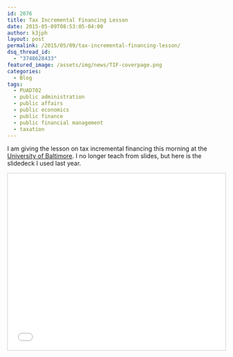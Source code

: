 ```yaml
---
id: 2076
title: Tax Incremental Financing Lesson
date: 2015-05-09T08:53:05-04:00
author: k3jph
layout: post
permalink: /2015/05/09/tax-incremental-financing-lesson/
dsq_thread_id:
  - "3748628433"
featured_image: /assets/img/news/TIF-coverpage.png
categories:
  - Blog
tags:
  - PUAD702
  - public administration
  - public affairs
  - public economics
  - public finance
  - public financial management
  - taxation
---
```

I am giving the lesson on tax incremental financing this morning at the [University of Baltimore](http://www.ubalt.edu). I no longer teach from slides, but here is the slidedeck I used last year.

<iframe src="//www.slideshare.net/slideshow/embed_code/key/mXWGtUwgBALY4H" width="100%" height="410" frameborder="0" marginwidth="0" marginheight="0" scrolling="no" style="border:1px solid #CCC; border-width:1px; margin-bottom:5px; max-width: 100%;" allowfullscreen> </iframe>
